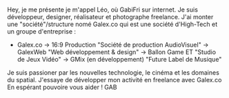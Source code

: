 ### <Hello World>

Hey, je me présente je m'appel Léo, où GabiFri sur internet.
Je suis développeur, designer, réalisateur et photographe freelance. J'ai monter une "société"/structure nomé Galex.co qui est une société d'High-Tech et un groupe d'entreprise :

 - Galex.co
   -> 16:9 Production
       "Société de production AudioVisuel"
   -> GalexWeb
       "Web développement & design"
   -> Ballon Game ET
       "Studio de Jeux Vidéo"
   -> GMix (en développement)
       "Future Label de Musique"

Je suis passioner par les nouvelles technologie, le cinéma et les domaines du spatial. J'essaye de développer mon activité en freelance avec Galex.co
En espérant pouvoire vous aider !
GAB
